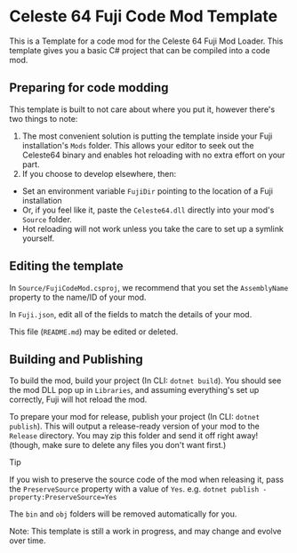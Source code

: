 # Celeste 64 Fuji Code Mod Template
This is a Template for a code mod for the Celeste 64 Fuji Mod Loader. This template gives you a basic C# project that can be compiled into a code mod.

## Preparing for code modding
This template is built to not care about where you put it, however there's two things to note:

1. The most convenient solution is putting the template inside your Fuji installation's `Mods` folder. This allows your editor to seek out the Celeste64 binary and enables hot reloading with no extra effort on your part.
2. If you choose to develop elsewhere, then:
- Set an environment variable `FujiDir` pointing to the location of a Fuji installation
- Or, if you feel like it, paste the `Celeste64.dll` directly into your mod's `Source` folder.
- Hot reloading will not work unless you take the care to set up a symlink yourself.

## Editing the template
In `Source/FujiCodeMod.csproj`, we recommend that you set the `AssemblyName` property to the name/ID of your mod.

In `Fuji.json`, edit all of the fields to match the details of your mod.

This file (`README.md`) may be edited or deleted.

## Building and Publishing
To build the mod, build your project (In CLI: `dotnet build`). You should see the mod DLL pop up in `Libraries`, and assuming everything's set up correctly, Fuji will hot reload the mod.

To prepare your mod for release, publish your project (In CLI: `dotnet publish`). This will output a release-ready version of your mod to the `Release` directory. You may zip this folder and send it off right away! (though, make sure to delete any files you don't want first.)

> [!TIP]
> If you wish to preserve the source code of the mod when releasing it, pass the `PreserveSource` property with a value of `Yes`. e.g. `dotnet publish -property:PreserveSource=Yes`
> 
> The `bin` and `obj` folders will be removed automatically for you.

Note: This template is still a work in progress, and may change and evolve over time.